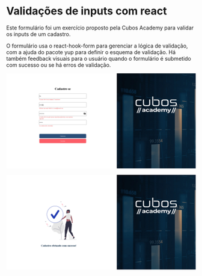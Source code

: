 # Validações de inputs com react

Este formulário foi um exercício proposto pela Cubos Academy para validar os inputs de um cadastro. 

O formulário usa o react-hook-form para gerenciar a lógica de validação, com a ajuda do pacote yup para definir o esquema de validação. Há também feedback visuais para o usuário quando o formulário é submetido com sucesso ou se há erros de validação.

![Input com erro](https://github.com/vittorfraga/exercicio-form/blob/e42a954dcd58b8eefc09337412f17a5ab2c8bdaa/src/assets/cadastro-erro.png)

![Formulário submitted](https://github.com/vittorfraga/exercicio-form/blob/e42a954dcd58b8eefc09337412f17a5ab2c8bdaa/src/assets/cadastro-sucesso.png)
